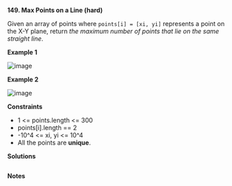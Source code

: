 **149. Max Points on a Line (hard)**

Given an array of points where `points[i] = [xi, yi]` represents a point on the X-Y plane, return _the maximum number of points that lie on the same straight line_.

**Example 1**

![image](https://user-images.githubusercontent.com/51500878/133951467-2b25e73a-e676-4d9d-bb98-0865b13287f5.png)

**Example 2**

![image](https://user-images.githubusercontent.com/51500878/133951487-d7424d18-3a0a-42aa-8753-0ec53222e11b.png)

**Constraints**

- 1 <= points.length <= 300
- points\[i].length == 2
- -10^4 <= xi, yi <= 10^4
- All the points are **unique**.

**Solutions**

```python

```

**Notes**

